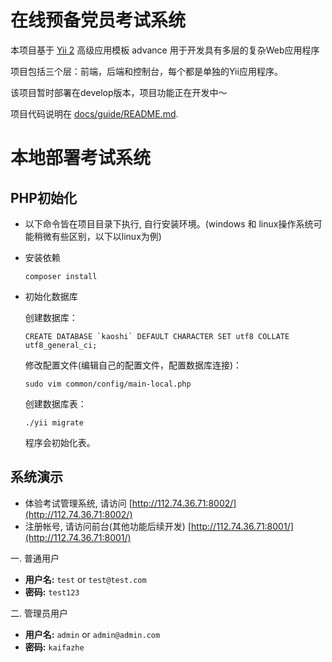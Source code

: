 在线预备党员考试系统
===============================

本项目基于 [Yii 2](http://www.yiiframework.com/) 高级应用模板 advance 用于开发具有多层的复杂Web应用程序

项目包括三个层：前端，后端和控制台，每个都是单独的Yii应用程序。

该项目暂时部署在develop版本，项目功能正在开发中～

项目代码说明在 [docs/guide/README.md](docs/guide/README.md).


# 本地部署考试系统


## PHP初始化
  * 以下命令皆在项目目录下执行, 自行安装环境。(windows 和 linux操作系统可能稍微有些区别，以下以linux为例)

  * 安装依赖

    ```shell
    composer install
    ```

  * 初始化数据库

    创建数据库：
    
    ```shell
    CREATE DATABASE `kaoshi` DEFAULT CHARACTER SET utf8 COLLATE utf8_general_ci;
    ```
    修改配置文件(编辑自己的配置文件，配置数据库连接)：

    ```shell
    sudo vim common/config/main-local.php
    ```

    创建数据库表：

    ```shell
    ./yii migrate
    ```

    程序会初始化表。

## 系统演示

 - 体验考试管理系统, 请访问 [http://112.74.36.71:8002/](http://112.74.36.71:8002/)
 - 注册帐号, 请访问前台(其他功能后续开发) [http://112.74.36.71:8001/](http://112.74.36.71:8001/)

一. 普通用户

- **用户名:** `test` or `test@test.com`
- **密码:** `test123`

二. 管理员用户

- **用户名:** `admin` or `admin@admin.com`
- **密码:** `kaifazhe`